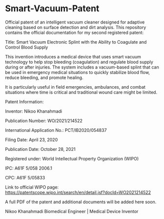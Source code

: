 # Smart-Vacuum-Patent
Official patent of an intelligent vacuum cleaner designed for adaptive cleaning based on surface detection and dirt analysis.
This repository contains the official documentation for my second registered patent:

Title: Smart Vacuum Electronic Splint with the Ability to Coagulate and Control Blood Supply

This invention introduces a medical device that uses smart vacuum technology to help stop bleeding (coagulation) and regulate blood supply during or after injuries. The system includes a vacuum-based splint that can be used in emergency medical situations to quickly stabilize blood flow, reduce bleeding, and promote healing.

It is particularly useful in field emergencies, ambulances, and combat situations where time is critical and traditional wound care might be limited.

Patent Information:

Inventor: Nikoo Khanahmadi

Publication Number: WO/2021/214522

International Application No.: PCT/IB2020/054837

Filing Date: April 23, 2020

Publication Date: October 28, 2021

Registered under: World Intellectual Property Organization (WIPO)

IPC: A61F 5/058 2006.1

CPC: A61F 5/05833

Link to official WIPO page:
https://patentscope.wipo.int/search/en/detail.jsf?docId=WO2021214522

A full PDF of the patent and additional documents will be added here soon.

Nikoo Khanahmadi
Biomedical Engineer | Medical Device Inventor

